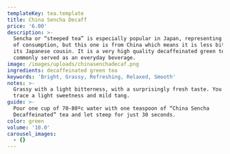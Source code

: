 ```yaml
---
templateKey: tea.template
title: China Sencha Decaff
price: '6.00'
description: >-
  Sencha or “steeped tea” is especially popular in Japan, representing over 80%
  of consumption, but this one is from China which means it is less bitter than
  its Japanese cousin. It is a very high quality decaffeinated green tea,
  commonly served as an everyday beverage.
image: /images/uploads/chinasenchadecaf.png
ingredients: decaffeinated green tea
keywords: 'Bright, Grassy, Refreshing, Relaxed, Smooth'
notes: >-
  Grassy with a light bitterness, with a surprisingly fresh taste. You can also
  trace a light sweetness and mild tang.
guide: >-
  Pour one cup of 70-80ºc water with one teaspoon of “China Sencha
  Decaffeinated” tea and let steep for just 30 seconds.
color: green
volume: '10.0'
carousel_images:
  - {}
---
```


